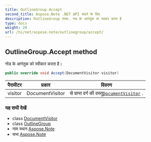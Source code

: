 ```yaml
---
title: OutlineGroup.Accept
second_title: Aspose.Note .NET API संदर्भ के लिए
description: OutlineGroup तरक. नड के आगंतुक क स्वकर करत है
type: docs
weight: 20
url: /hi/net/aspose.note/outlinegroup/accept/
---
```

## OutlineGroup.Accept method

नोड के आगंतुक को स्वीकार करता है।

```csharp
public override void Accept(DocumentVisitor visitor)
```

| पैरामीटर | प्रकार | विवरण |
| --- | --- | --- |
| visitor | DocumentVisitor | से प्राप्त वर्ग की वस्तु[`DocumentVisitor`](../../documentvisitor/) . |

### यह सभी देखें

* class [DocumentVisitor](../../documentvisitor/)
* class [OutlineGroup](../)
* नाम स्थान [Aspose.Note](../../outlinegroup/)
* सभा [Aspose.Note](../../../)


